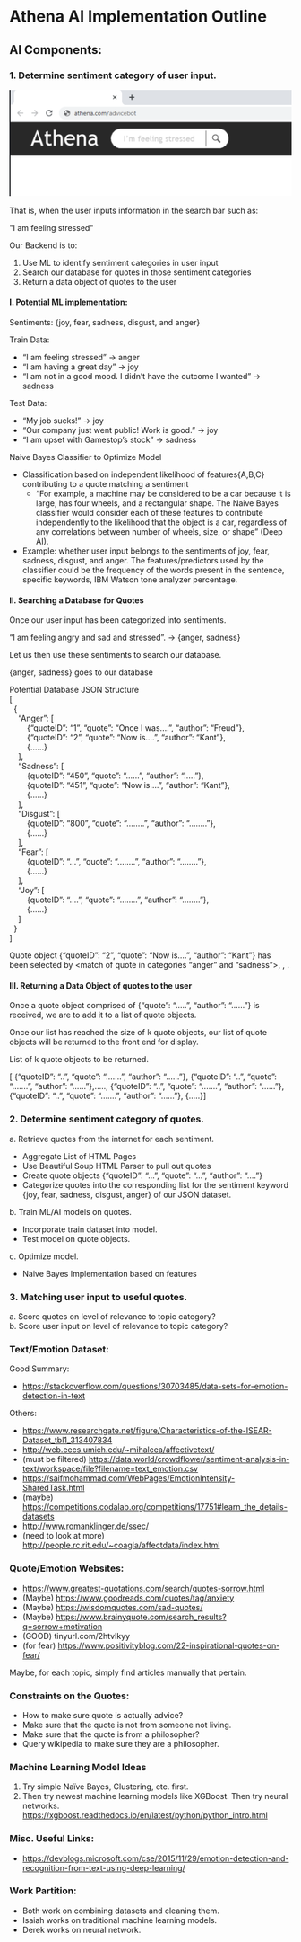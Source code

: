 # Athena AI Implementation Outline

## AI Components:
### 1. Determine sentiment category of user input.


![](AI-ImplementationOutline-Image1.png)   
 
That is, when the user inputs information in the search bar such as:

"I am feeling stressed"

Our Backend is to:
1. Use ML to identify sentiment categories in user input 
2. Search our database for quotes in those sentiment categories
3. Return a data object of quotes to the user 

#### I. Potential ML implementation:
Sentiments: {joy, fear, sadness, disgust, and anger}
	
Train Data: 
* “I am feeling stressed” &rarr; anger 
* “I am having a great day” &rarr; joy
* “I am not in a good mood. I didn’t have the outcome I wanted” &rarr; sadness 
	
Test Data: 
* “My job sucks!” &rarr; joy
* “Our company just went public! Work is good.” &rarr; joy
* “I am upset with Gamestop’s stock” &rarr; sadness 
	
Naive Bayes Classifier to Optimize Model
* Classification based on independent likelihood of features{A,B,C} contributing to a quote matching a sentiment
    * “For example, a machine may be considered to be a car because it is large, has four wheels, and a rectangular shape. The Naive Bayes classifier would consider each of these features to contribute independently to the likelihood that the object is a car, regardless of any correlations between number of wheels, size, or shape” (Deep AI).
* Example: whether user input belongs to the sentiments of joy, fear, sadness, disgust, and anger. The features/predictors used by the classifier could be the frequency of the words present in the sentence, specific keywords, IBM Watson tone analyzer percentage.	

#### II. Searching a Database for Quotes 
Once our user input has been categorized into sentiments. 

“I am feeling angry and sad and stressed”. &rarr; {anger, sadness}

Let us then use these sentiments to search our database.

{anger, sadness} goes to our database 

Potential Database JSON Structure <br>
[	<br>
&nbsp;&nbsp;{<br>
&nbsp;&nbsp;&nbsp;&nbsp;“Anger”:  [ <br>
&nbsp;&nbsp;&nbsp;&nbsp;&nbsp;&nbsp;&nbsp;&nbsp;{“quoteID”: “1”, “quote”:  “Once I was....”, “author”: “Freud”},<br>
&nbsp;&nbsp;&nbsp;&nbsp;&nbsp;&nbsp;&nbsp;&nbsp;{“quoteID”: “2”, “quote”: “Now is….”, “author”: “Kant”}, <br>
&nbsp;&nbsp;&nbsp;&nbsp;&nbsp;&nbsp;&nbsp;&nbsp;{......}<br>
 &nbsp;&nbsp;&nbsp;&nbsp;], <br>
&nbsp;&nbsp;&nbsp;&nbsp;“Sadness”: [<br>
&nbsp;&nbsp;&nbsp;&nbsp;&nbsp;&nbsp;&nbsp;&nbsp;{quoteID”: “450”, “quote”: “......”, “author”: “.....”}, <br>
&nbsp;&nbsp;&nbsp;&nbsp;&nbsp;&nbsp;&nbsp;&nbsp;{quoteID”: “451”,  “quote”: “Now is….”, “author”: “Kant”}, <br>
&nbsp;&nbsp;&nbsp;&nbsp;&nbsp;&nbsp;&nbsp;&nbsp;{......}<br>
&nbsp;&nbsp;&nbsp;&nbsp;], <br>
&nbsp;&nbsp;&nbsp;&nbsp;“Disgust”: [<br>
&nbsp;&nbsp;&nbsp;&nbsp;&nbsp;&nbsp;&nbsp;&nbsp;{quoteID”: “800”,  “quote”:  “........”, “author”: “........”},<br>
&nbsp;&nbsp;&nbsp;&nbsp;&nbsp;&nbsp;&nbsp;&nbsp;{......}<br>
&nbsp;&nbsp;&nbsp;&nbsp;], <br>
&nbsp;&nbsp;&nbsp;&nbsp;“Fear”: [<br>
&nbsp;&nbsp;&nbsp;&nbsp;&nbsp;&nbsp;&nbsp;&nbsp;{quoteID”: “...”, “quote”:  “........”, “author”: “........”},<br>
&nbsp;&nbsp;&nbsp;&nbsp;&nbsp;&nbsp;&nbsp;&nbsp;{......}<br>
&nbsp;&nbsp;&nbsp;&nbsp;],<br>
&nbsp;&nbsp;&nbsp;&nbsp;“Joy”: [<br>
&nbsp;&nbsp;&nbsp;&nbsp;&nbsp;&nbsp;&nbsp;&nbsp;{quoteID”: “....”, “quote”:  “........”, “author”: “........”},<br>
&nbsp;&nbsp;&nbsp;&nbsp;&nbsp;&nbsp;&nbsp;&nbsp;{......}<br>
&nbsp;&nbsp;&nbsp;&nbsp;]<br>
&nbsp;&nbsp;}<br>
]

Quote object {“quoteID”: “2”, “quote”: “Now is….”, “author”: “Kant”} has been selected by <match of quote in categories “anger” and “sadness”>, <feature B>, <feature C>. 

#### III. Returning a Data Object of quotes to the user 

Once a quote object comprised of {“quote”: “.....”, “author”: “......”} is received, we are to add it to a list of quote objects. 

Once our list has reached the size of k quote objects, our list of quote objects will be returned to the front end for display. 

List of k quote objects to be returned. 

[ {“quoteID”: “..”,  “quote”: “.......”, “author”: “......”}, {“quoteID”: “..”, “quote”: “.......”, “author”: “......”},....., {“quoteID”: “..”, “quote”: “.......”, “author”: “......”}, {“quoteID”: “..”, “quote”: “.......”, “author”: “......”}, {.....}]

### 2. Determine sentiment category of quotes.
a. Retrieve quotes from the internet for each sentiment.
* Aggregate List of HTML Pages 
* Use Beautiful Soup HTML Parser to pull out quotes 
* Create quote objects {“quoteID”: “...”, “quote”: “...”, “author”: “....”}
* Categorize quotes into the corresponding list for the sentiment keyword {joy, fear, sadness, disgust, anger} of our JSON dataset. 

b. Train ML/AI models on quotes. 
* Incorporate train dataset into model. 
* Test model on quote objects.

c. Optimize model.
* Naive Bayes Implementation based on features

### 3. Matching user input to useful quotes.
a. Score quotes on level of relevance to topic category? <br>
b. Score user input on level of relevance to topic category?

### Text/Emotion Dataset:
Good Summary:
* https://stackoverflow.com/questions/30703485/data-sets-for-emotion-detection-in-text
 
Others:
* https://www.researchgate.net/figure/Characteristics-of-the-ISEAR-Dataset_tbl1_313407834
* http://web.eecs.umich.edu/~mihalcea/affectivetext/
* (must be filtered) https://data.world/crowdflower/sentiment-analysis-in-text/workspace/file?filename=text_emotion.csv
* https://saifmohammad.com/WebPages/EmotionIntensity-SharedTask.html
* (maybe) https://competitions.codalab.org/competitions/17751#learn_the_details-datasets
* http://www.romanklinger.de/ssec/
* (need to look at more) http://people.rc.rit.edu/~coagla/affectdata/index.html
 
### Quote/Emotion Websites:
* https://www.greatest-quotations.com/search/quotes-sorrow.html
* (Maybe) https://www.goodreads.com/quotes/tag/anxiety
* (Maybe) https://wisdomquotes.com/sad-quotes/
* (Maybe) https://www.brainyquote.com/search_results?q=sorrow+motivation
* (GOOD) tinyurl.com/2htvlkyy
* (for fear) https://www.positivityblog.com/22-inspirational-quotes-on-fear/
 
Maybe, for each topic, simply find articles manually that pertain.
 
### Constraints on the Quotes:
* How to make sure quote is actually advice?
* Make sure that the quote is not from someone not living.
* Make sure that the quote is from a philosopher?
* Query wikipedia to make sure they are a philosopher.
 
### Machine Learning Model Ideas
1. Try simple Naïve Bayes, Clustering, etc. first. 
2. Then try newest machine learning models like XGBoost. Then try neural networks.
https://xgboost.readthedocs.io/en/latest/python/python_intro.html
### Misc. Useful Links:
* https://devblogs.microsoft.com/cse/2015/11/29/emotion-detection-and-recognition-from-text-using-deep-learning/
### Work Partition:
* Both work on combining datasets and cleaning them. 
* Isaiah works on traditional machine learning models. 
* Derek works on neural network.
 
 
 

